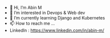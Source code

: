 - 👋 Hi, I’m Abin M
- 👀 I’m interested in Devops & Web dev
- 🌱 I’m currently learning Django and Kubernetes
- 📫 How to reach me ...
- LinkedIn : https://www.linkedin.com/in/abin-m/

<!---
abin-m/abin-m is a ✨ special ✨ repository because its `README.md` (this file) appears on your GitHub profile.
You can click the Preview link to take a look at your changes.
--->
